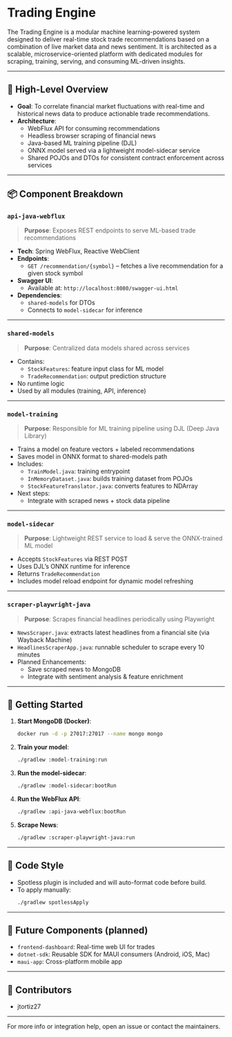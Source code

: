 # Trading Engine

The Trading Engine is a modular machine learning-powered system designed to deliver real-time stock trade recommendations based on a combination of live market data and news sentiment. It is architected as a scalable, microservice-oriented platform with dedicated modules for scraping, training, serving, and consuming ML-driven insights.

---

## 🧠 High-Level Overview

- **Goal**: To correlate financial market fluctuations with real-time and historical news data to produce actionable trade recommendations.
- **Architecture**:
    - WebFlux API for consuming recommendations
    - Headless browser scraping of financial news
    - Java-based ML training pipeline (DJL)
    - ONNX model served via a lightweight model-sidecar service
    - Shared POJOs and DTOs for consistent contract enforcement across services

---

## 📦 Component Breakdown

### `api-java-webflux`
> **Purpose**: Exposes REST endpoints to serve ML-based trade recommendations

- **Tech**: Spring WebFlux, Reactive WebClient
- **Endpoints**:
    - `GET /recommendation/{symbol}` – fetches a live recommendation for a given stock symbol
- **Swagger UI**:
    - Available at: `http://localhost:8080/swagger-ui.html`
- **Dependencies**:
    - `shared-models` for DTOs
    - Connects to `model-sidecar` for inference

---

### `shared-models`
> **Purpose**: Centralized data models shared across services

- Contains:
    - `StockFeatures`: feature input class for ML model
    - `TradeRecommendation`: output prediction structure
- No runtime logic
- Used by all modules (training, API, inference)

---

### `model-training`
> **Purpose**: Responsible for ML training pipeline using DJL (Deep Java Library)

- Trains a model on feature vectors + labeled recommendations
- Saves model in ONNX format to shared-models path
- Includes:
    - `TrainModel.java`: training entrypoint
    - `InMemoryDataset.java`: builds training dataset from POJOs
    - `StockFeatureTranslator.java`: converts features to NDArray
- Next steps:
    - Integrate with scraped news + stock data pipeline

---

### `model-sidecar`
> **Purpose**: Lightweight REST service to load & serve the ONNX-trained ML model

- Accepts `StockFeatures` via REST POST
- Uses DJL’s ONNX runtime for inference
- Returns `TradeRecommendation`
- Includes model reload endpoint for dynamic model refreshing

---

### `scraper-playwright-java`
> **Purpose**: Scrapes financial headlines periodically using Playwright

- `NewsScraper.java`: extracts latest headlines from a financial site (via Wayback Machine)
- `HeadlinesScraperApp.java`: runnable scheduler to scrape every 10 minutes
- Planned Enhancements:
    - Save scraped news to MongoDB
    - Integrate with sentiment analysis & feature enrichment

---

## 🚀 Getting Started

1. **Start MongoDB (Docker)**:
   ```bash
   docker run -d -p 27017:27017 --name mongo mongo
   ```
2. **Train your model**:
   ```bash
   ./gradlew :model-training:run
   ```
3. **Run the model-sidecar**:
   ```bash
   ./gradlew :model-sidecar:bootRun
   ```
4. **Run the WebFlux API**:
   ```bash
   ./gradlew :api-java-webflux:bootRun
   ```
5. **Scrape News**:
   ```bash
   ./gradlew :scraper-playwright-java:run
   ```

---

## 🧼 Code Style
- Spotless plugin is included and will auto-format code before build.
- To apply manually:
  ```bash
  ./gradlew spotlessApply
  ```

---

## 📂 Future Components (planned)
- `frontend-dashboard`: Real-time web UI for trades
- `dotnet-sdk`: Reusable SDK for MAUI consumers (Android, iOS, Mac)
- `maui-app`: Cross-platform mobile app

---

## 🧠 Contributors
 - jtortiz27
---

For more info or integration help, open an issue or contact the maintainers.
